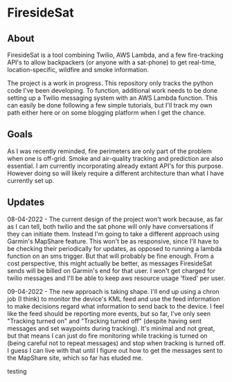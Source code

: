 # FiresideSat

## About

FiresideSat is a tool combining Twilio, AWS Lambda, and a few
fire-tracking API's to allow backpackers (or anyone with a sat-phone)
to get real-time, location-specific, wildfire and smoke information. 

The project is a work in progress. This repository only tracks the
python code I've been developing. To function, additional work needs
to be done setting up a Twilio messaging system with an AWS Lambda
function. This can easily be done following a few simple tutorials,
but I'll track my own path either here or on some blogging platform
when I get the chance.

## Goals

As I was recently reminded, fire perimeters are only part of the
problem when one is off-grid. Smoke and air-quality tracking and
prediction are also essential. I am currently
incorporating already extant API's for this purpose. However
doing so will likely require a different architecture than what I have
currently set up. 

## Updates

08-04-2022 - The current design of the project won't work because, as
far as I can tell, both twilio and the sat phone will only have
conversations if they can initiate them. Instead I'm going to take a
different approach using Garmin's MapShare feature. This won't be as
responsive, since I'll have to be checking their periodically for
updates, as opposed to running a lambda function on an sms
trigger. But that will probably be fine enough. From a cost
perspective, this might actually be better, as messages FiresideSat
sends will be billed on Garmin's end for that user. I won't get
charged for twilio messages and I'll be able to keep aws resource
usage 'fixed' per user. 

09-04-2022 - The new approach is taking shape. I'll end up using a
chron job (I think) to monitor the device's KML feed and use the feed
information to make decisions regard what information to send back to
the device. I feel like the feed should be reporting more events, but
so far, I've only seen "Tracking turned on" and "Tracking turned off"
(despite having sent messages and set waypoints during tracking). It's
minimal and not great, but that means I can just do fire monitoring
while tracking is turned on (being careful not to repeat messages) and
stop when tracking is turned off. I guess I can live with that until I
figure out how to get the messages sent to the MapShare site, which so
far has eluded me. 

testing
